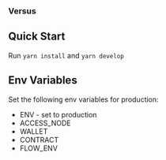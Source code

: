 ### Versus

## Quick Start

Run `yarn install` and `yarn develop`

## Env Variables

Set the following env variables for production:

- ENV - set to production
- ACCESS_NODE
- WALLET
- CONTRACT
- FLOW_ENV
